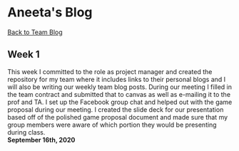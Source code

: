 # Aneeta's Blog
[Back to Team Blog](https://github.com/oasisfalls/IAT410_SmoothBrain)

## Week 1
This week I committed to the role as project manager and created the repository for my team where it includes links to their personal blogs and I will also be writing our weekly team blog posts. During our meeting I filled in the team contract and submitted that to canvas as well as e-mailing it to the prof and TA. I set up the Facebook group chat and helped out with the game proposal during our meeting. I created the slide deck for our presentation based off of the polished game proposal document and made sure that my group members were aware of which portion they would be presenting during class.<br>
**September 16th, 2020**
